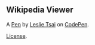 Wikipedia Viewer
----------------


A [Pen](http://codepen.io/leslietsai/pen/xdmdpo) by [Leslie Tsai](http://codepen.io/leslietsai) on [CodePen](http://codepen.io/).

[License](http://codepen.io/leslietsai/pen/xdmdpo/license).